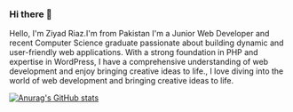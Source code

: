 ### Hi there 👋

Hello, I'm Ziyad Riaz.I'm from Pakistan I'm a Junior Web Developer and recent Computer Science graduate passionate about building dynamic and user-friendly web applications. With a strong foundation in PHP and expertise in WordPress, I have a comprehensive understanding of web development and enjoy bringing creative ideas to life., I love diving into the world of web development and bringing creative ideas to life.

[![Anurag's GitHub stats](https://github-readme-stats.vercel.app/api?username=ZiyadRiaz)](https://github.com/anuraghazra/github-readme-stats)
